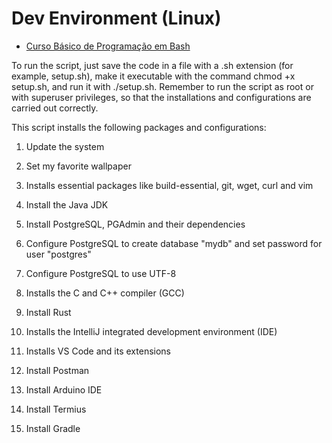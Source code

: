 
# Dev Environment (Linux)

- [Curso Básico de Programação em Bash](https://debxp.org/livros/cbpb-apostila.pdf)

To run the script, just save the code in a file with a .sh extension (for example, setup.sh), make it executable with the command chmod +x setup.sh, and run it with ./setup.sh. Remember to run the script as root or with superuser privileges, so that the installations and configurations are carried out correctly.

This script installs the following packages and configurations:

1. Update the system

2. Set my favorite wallpaper

3. Installs essential packages like build-essential, git, wget, curl and vim

4. Install the Java JDK

5. Install PostgreSQL, PGAdmin and their dependencies

6. Configure PostgreSQL to create database "mydb" and set password for user "postgres"

7. Configure PostgreSQL to use UTF-8

8. Installs the C and C++ compiler (GCC)

9. Install Rust

10. Installs the IntelliJ integrated development environment (IDE)

11. Installs VS Code and its extensions

12. Install Postman

13. Install Arduino IDE

14. Install Termius

15. Install Gradle